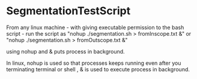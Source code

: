 # SegmentationTestScript

From any linux machine - with giving executable permission to the bash script - run the script as "nohup ./segmentation.sh > fromInscope.txt &" or "nohup ./segmentation.sh > fromOutscope.txt &"

using nohup and & puts process in background.

In linux, nohup is used so that processes keeps running even after you terminating terminal or shell , & is used to execute process in background.
